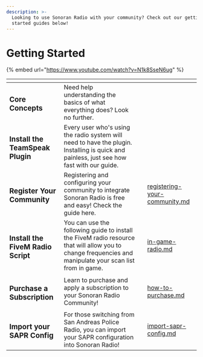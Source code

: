 ```yaml
---
description: >-
  Looking to use Sonoran Radio with your community? Check out our getting
  started guides below!
---
```


# Getting Started

{% embed url="https://www.youtube.com/watch?v=N1k8SseN6ug" %}

<table data-view="cards"><thead><tr><th></th><th></th><th></th><th data-hidden data-card-target data-type="content-ref"></th></tr></thead><tbody><tr><td><h3>Core Concepts</h3></td><td>Need help understanding the basics of what everything does? Look no further.</td><td></td><td></td></tr><tr><td><h3>Install the TeamSpeak Plugin</h3></td><td>Every user who's using the radio system will need to have the plugin. Installing is quick and painless, just see how fast with our guide.</td><td></td><td></td></tr><tr><td><h3>Register Your Community</h3></td><td>Registering and configuring  your community to integrate Sonoran Radio is free and easy! Check the guide here.</td><td></td><td><a href="registering-your-community.md">registering-your-community.md</a></td></tr><tr><td><h3>Install the FiveM Radio Script</h3></td><td>You can use the following guide to install the FiveM radio resource that will allow you to change frequencies and manipulate your scan list from in game.</td><td></td><td><a href="in-game-radio.md">in-game-radio.md</a></td></tr><tr><td><h3>Purchase a Subscription</h3></td><td>Learn to purchase and apply a subscription to your Sonoran Radio Community!</td><td></td><td><a href="how-to-purchase.md">how-to-purchase.md</a></td></tr><tr><td><h3>Import your SAPR Config</h3></td><td>For those switching from San Andreas Police Radio, you can import your SAPR configuration into Sonoran Radio!</td><td></td><td><a href="import-sapr-config.md">import-sapr-config.md</a></td></tr></tbody></table>

